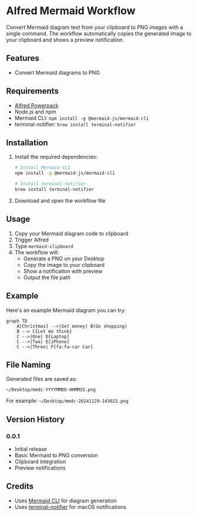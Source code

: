 # Alfred Mermaid Workflow

Convert Mermaid diagram text from your clipboard to PNG images with a single command. The workflow automatically copies the generated image to your clipboard and shows a preview notification.

## Features

- Convert Mermaid diagrams to PNG

## Requirements

- [Alfred Powerpack](https://www.alfredapp.com/powerpack/)
- Node.js and npm
- Mermaid CLI: `npm install -g @mermaid-js/mermaid-cli`
- terminal-notifier: `brew install terminal-notifier`

## Installation

1. Install the required dependencies:
   ```sh
   # Install Mermaid CLI
   npm install -g @mermaid-js/mermaid-cli
   
   # Install terminal-notifier
   brew install terminal-notifier
   ```

2. Download and open the workflow file

## Usage

1. Copy your Mermaid diagram code to clipboard
2. Trigger Alfred
3. Type `mermaid-clipboard`
4. The workflow will:
   - Generate a PNG on your Desktop
   - Copy the image to your clipboard
   - Show a notification with preview
   - Output the file path

## Example

Here's an example Mermaid diagram you can try:

```mermaid
graph TD
    A[Christmas] -->|Get money| B(Go shopping)
    B --> C{Let me think}
    C -->|One| D[Laptop]
    C -->|Two| E[iPhone]
    C -->|Three| F[fa:fa-car Car]
```

## File Naming

Generated files are saved as:
```
~/Desktop/mmdc-YYYYMMDD-HHMMSS.png
```
For example: `~/Desktop/mmdc-20241129-143022.png`


## Version History

### 0.0.1
- Initial release
- Basic Mermaid to PNG conversion
- Clipboard integration
- Preview notifications

## Credits

- Uses [Mermaid CLI](https://github.com/mermaid-js/mermaid-cli) for diagram generation
- Uses [terminal-notifier](https://github.com/julienXX/terminal-notifier) for macOS notifications

